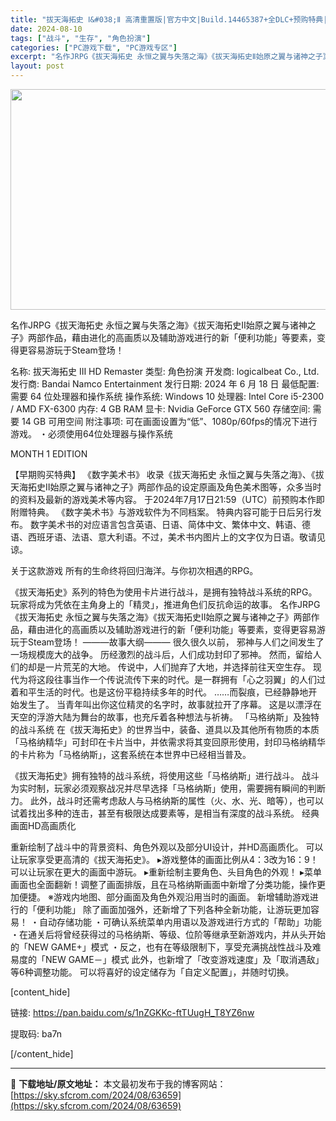 ```yaml
---
title: "拔天海拓史 Ⅰ&#038;Ⅱ 高清重置版|官方中文|Build.14465387+全DLC+预购特典|解压即撸|"
date: 2024-08-10
tags: ["战斗", "生存", "角色扮演"]
categories: ["PC游戏下载", "PC游戏专区"]
excerpt: "名作JRPG《拔天海拓史 永恒之翼与失落之海》《拔天海拓史Ⅱ始原之翼与诸神之子》两部作品，藉由进化的高画质以及辅助游戏进行的新「便利功能」等要素，变得更容易游玩于Steam登场！ 名称: 拔天海拓史 ⅠⅡ HD Remaster 类型: 角色扮演 开发商: logicalbeat Co., Ltd.&hellip;"
layout: post
---
```


<img class="aligncenter size-full wp-image-63660" src="https://sky.sfcrom.com/wp-content/uploads/2024/08/202408100144395.webp" alt="" width="616" height="353" />

名作JRPG《拔天海拓史 永恒之翼与失落之海》《拔天海拓史Ⅱ始原之翼与诸神之子》两部作品，藉由进化的高画质以及辅助游戏进行的新「便利功能」等要素，变得更容易游玩于Steam登场！

名称: 拔天海拓史 ⅠⅡ HD Remaster
类型: 角色扮演
开发商: logicalbeat Co., Ltd.
发行商: Bandai Namco Entertainment
发行日期: 2024 年 6 月 18 日
最低配置:
需要 64 位处理器和操作系统
操作系统: Windows 10
处理器: Intel Core i5-2300 / AMD FX-6300
内存: 4 GB RAM
显卡: Nvidia GeForce GTX 560
存储空间: 需要 14 GB 可用空间
附注事项: 可在画面设置为“低”、1080p/60fps的情况下进行游戏。 ・必须使用64位处理器与操作系统

MONTH 1 EDITION

【早期购买特典】
《数字美术书》
收录《拔天海拓史 永恒之翼与失落之海》、《拔天海拓史Ⅱ始原之翼与诸神之子》两部作品的设定原画及角色美术图等，众多当时的资料及最新的游戏美术等内容。
于2024年7月17日21:59（UTC）前预购本作即附赠特典。
《数字美术书》与游戏软件为不同档案。
特典内容可能于日后另行发布。
数字美术书的对应语言包含英语、日语、简体中文、繁体中文、韩语、德语、西班牙语、法语、意大利语。不过，美术书内图片上的文字仅为日语。敬请见谅。

关于这款游戏
所有的生命终将回归海洋。与你初次相遇的RPG。

《拔天海拓史》系列的特色为使用卡片进行战斗，是拥有独特战斗系统的RPG。
玩家将成为凭依在主角身上的「精灵」，推进角色们反抗命运的故事。
名作JRPG《拔天海拓史 永恒之翼与失落之海》《拔天海拓史Ⅱ始原之翼与诸神之子》两部作品，藉由进化的高画质以及辅助游戏进行的新「便利功能」等要素，变得更容易游玩于Steam登场！
―――故事大纲―――
很久很久以前，
邪神与人们之间发生了一场规模庞大的战争。
历经激烈的战斗后，人们成功封印了邪神。
然而，留给人们的却是一片荒芜的大地。
传说中，人们抛弃了大地，并选择前往天空生存。
现代为将这段往事当作一个传说流传下来的时代。是一群拥有「心之羽翼」的人们过着和平生活的时代。也是这份平稳持续多年的时代。
……而裂痕，已经静静地开始发生了。
当青年叫出你这位精灵的名字时，故事就拉开了序幕。
这是以漂浮在天空的浮游大陆为舞台的故事，也充斥着各种想法与祈祷。
「马格纳斯」及独特的战斗系统
在《拔天海拓史》的世界当中，装备、道具以及其他所有物质的本质「马格纳精华」可封印在卡片当中，并依需求将其变回原形使用，封印马格纳精华的卡片称为「马格纳斯」，这套系统在本世界中已经相当普及。

《拔天海拓史》拥有独特的战斗系统，将使用这些「马格纳斯」进行战斗。
战斗为实时制，玩家必须观察战况并尽早选择「马格纳斯」使用，需要拥有瞬间的判断力。
此外，战斗时还需考虑敌人与马格纳斯的属性（火、水、光、暗等），也可以试着找出多种的连击，甚至有极限达成要素等，是相当有深度的战斗系统。
经典画面HD高画质化

重新绘制了战斗中的背景资料、角色外观以及部分UI设计，并HD高画质化。
可以让玩家享受更高清的《拔天海拓史》。
▸游戏整体的画面比例从4：3改为16：9！可以让玩家在更大的画面中游玩。
▸重新绘制主要角色、头目角色的外观！
▸菜单画面也全面翻新！调整了画面排版，且在马格纳斯画面中新增了分类功能，操作更加便捷。
※游戏内地图、部分画面及角色外观沿用当时的画面。
新增辅助游戏进行的「便利功能」
除了画面加强外，还新增了下列各种全新功能，让游玩更加容易！
・自动存储功能
・可确认系统菜单内用语以及游戏进行方式的「帮助」功能
・在通关后将曾经获得过的马格纳斯、等级、位阶等继承至新游戏内，并从头开始的「NEW GAME+」模式
・反之，也有在等级限制下，享受充满挑战性战斗及难易度的「NEW GAME－」模式
此外，也新增了「改变游戏速度」及「取消遇敌」等6种调整功能。
可以将喜好的设定储存为「自定义配置」，并随时切换。

[content_hide]

链接: <a href="https://pan.baidu.com/s/1nZGKKc-ftTUugH_T8YZ6nw">https://pan.baidu.com/s/1nZGKKc-ftTUugH_T8YZ6nw</a>

提取码: ba7n

[/content_hide]

---
📖 **下载地址/原文地址：** 本文最初发布于我的博客网站：[https://sky.sfcrom.com/2024/08/63659](https://sky.sfcrom.com/2024/08/63659)
